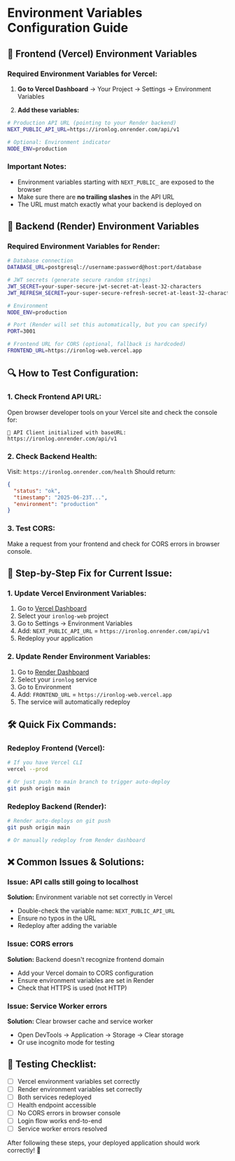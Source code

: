# Environment Variables Configuration Guide

## 🚀 **Frontend (Vercel) Environment Variables**

### **Required Environment Variables for Vercel:**

1. **Go to Vercel Dashboard** → Your Project → Settings → Environment Variables

2. **Add these variables:**

```bash
# Production API URL (pointing to your Render backend)
NEXT_PUBLIC_API_URL=https://ironlog.onrender.com/api/v1

# Optional: Environment indicator
NODE_ENV=production
```

### **Important Notes:**
- Environment variables starting with `NEXT_PUBLIC_` are exposed to the browser
- Make sure there are **no trailing slashes** in the API URL
- The URL must match exactly what your backend is deployed on

## 🔧 **Backend (Render) Environment Variables**

### **Required Environment Variables for Render:**

```bash
# Database connection
DATABASE_URL=postgresql://username:password@host:port/database

# JWT secrets (generate secure random strings)
JWT_SECRET=your-super-secure-jwt-secret-at-least-32-characters
JWT_REFRESH_SECRET=your-super-secure-refresh-secret-at-least-32-characters

# Environment
NODE_ENV=production

# Port (Render will set this automatically, but you can specify)
PORT=3001

# Frontend URL for CORS (optional, fallback is hardcoded)
FRONTEND_URL=https://ironlog-web.vercel.app
```

## 🔍 **How to Test Configuration:**

### **1. Check Frontend API URL:**
Open browser developer tools on your Vercel site and check the console for:
```
🔗 API Client initialized with baseURL: https://ironlog.onrender.com/api/v1
```

### **2. Check Backend Health:**
Visit: `https://ironlog.onrender.com/health`
Should return:
```json
{
  "status": "ok",
  "timestamp": "2025-06-23T...",
  "environment": "production"
}
```

### **3. Test CORS:**
Make a request from your frontend and check for CORS errors in browser console.

## 📝 **Step-by-Step Fix for Current Issue:**

### **1. Update Vercel Environment Variables:**
1. Go to [Vercel Dashboard](https://vercel.app/dashboard)
2. Select your `ironlog-web` project
3. Go to Settings → Environment Variables
4. Add: `NEXT_PUBLIC_API_URL` = `https://ironlog.onrender.com/api/v1`
5. Redeploy your application

### **2. Update Render Environment Variables:**
1. Go to [Render Dashboard](https://dashboard.render.com/)
2. Select your `ironlog` service
3. Go to Environment
4. Add: `FRONTEND_URL` = `https://ironlog-web.vercel.app`
5. The service will automatically redeploy

## 🛠️ **Quick Fix Commands:**

### **Redeploy Frontend (Vercel):**
```bash
# If you have Vercel CLI
vercel --prod

# Or just push to main branch to trigger auto-deploy
git push origin main
```

### **Redeploy Backend (Render):**
```bash
# Render auto-deploys on git push
git push origin main

# Or manually redeploy from Render dashboard
```

## ❌ **Common Issues & Solutions:**

### **Issue: API calls still going to localhost**
**Solution:** Environment variable not set correctly in Vercel
- Double-check the variable name: `NEXT_PUBLIC_API_URL`
- Ensure no typos in the URL
- Redeploy after adding the variable

### **Issue: CORS errors**
**Solution:** Backend doesn't recognize frontend domain
- Add your Vercel domain to CORS configuration
- Ensure environment variables are set in Render
- Check that HTTPS is used (not HTTP)

### **Issue: Service Worker errors**
**Solution:** Clear browser cache and service worker
- Open DevTools → Application → Storage → Clear storage
- Or use incognito mode for testing

## 🔄 **Testing Checklist:**

- [ ] Vercel environment variables set correctly
- [ ] Render environment variables set correctly
- [ ] Both services redeployed
- [ ] Health endpoint accessible
- [ ] No CORS errors in browser console
- [ ] Login flow works end-to-end
- [ ] Service worker errors resolved

After following these steps, your deployed application should work correctly! 🎉
